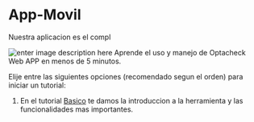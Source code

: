 # App-Movil

Nuestra aplicacion es el compl 

![enter image description here](https://hook-docs.s3.amazonaws.com/images/collage1.png)
Aprende el uso y manejo de Optacheck Web APP en menos de 5 minutos. 

Elije entre las siguientes opciones (recomendado segun el orden) para iniciar un tutorial:
 1. En el tutorial [Basico](/v1/web-app/basico/introduccion.html) te damos la introduccion a la herramienta y las funcionalidades mas importantes. 
<!--stackedit_data:
eyJoaXN0b3J5IjpbMTk2NzY1NTcyNCw3MzA5OTgxMTZdfQ==
-->